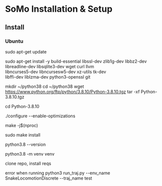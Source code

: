 # SoMo Installation & Setup

## Install

### Ubuntu

sudo apt-get update

sudo apt-get install -y build-essential libssl-dev zlib1g-dev libbz2-dev \
                        libreadline-dev libsqlite3-dev wget curl llvm \
                        libncurses5-dev libncursesw5-dev xz-utils tk-dev \
                        libffi-dev liblzma-dev python3-openssl git

mkdir ~/python38
cd ~/python38
wget https://www.python.org/ftp/python/3.8.10/Python-3.8.10.tgz
tar -xf Python-3.8.10.tgz

cd Python-3.8.10

./configure --enable-optimizations

make -j$(nproc)

sudo make install

python3.8 --version

python3.8 -m venv venv

clone repo, install reqs

error when running python3 run_traj.py --env_name SnakeLocomotionDiscrete --traj_name test
